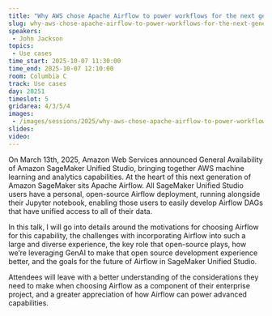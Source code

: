 ```yaml
---
title: "Why AWS chose Apache Airflow to power workflows for the next generation of Amazon SageMaker"
slug: why-aws-chose-apache-airflow-to-power-workflows-for-the-next-generation-of-amazon-sagemaker
speakers:
 - John Jackson
topics:
 - Use cases
time_start: 2025-10-07 11:30:00
time_end: 2025-10-07 12:10:00
room: Columbia C
track: Use cases
day: 20251
timeslot: 5
gridarea: 4/3/5/4
images: 
 - /images/sessions/2025/why-aws-chose-apache-airflow-to-power-workflows-for-the-next-generation-of-amazon-sagemaker.png
slides:
video:
---
```


On March 13th, 2025, Amazon Web Services announced General Availability of Amazon SageMaker Unified Studio, bringing together AWS machine learning and analytics capabilities. At the heart of this next generation of Amazon SageMaker sits Apache Airflow. All SageMaker Unified Studio users have a personal, open-source Airflow deployment, running alongside their Jupyter notebook, enabling those users to easily develop Airflow DAGs that have unified access to all of their data. 

In this talk, I will go into details around the motivations for choosing Airflow for this capability, the challenges with incorporating Airflow into such a large and diverse experience, the key role that open-source plays, how we’re leveraging GenAI to make that open source development experience better, and the goals for the future of Airflow in SageMaker Unified Studio. 

Attendees will leave with a better understanding of the considerations they need to make when choosing Airflow as a component of their enterprise project, and a greater appreciation of how Airflow can power advanced capabilities.